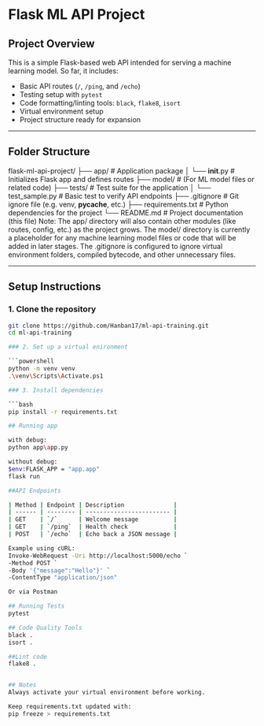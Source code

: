 # Flask ML API Project

## Project Overview

This is a simple Flask-based web API intended for serving a machine learning model. So far, it includes:

- Basic API routes (`/`, `/ping`, and `/echo`)
- Testing setup with `pytest`
- Code formatting/linting tools: `black`, `flake8`, `isort`
- Virtual environment setup
- Project structure ready for expansion

---

## Folder Structure


flask-ml-api-project/
├── app/                     # Application package
│   └── __init__.py          # Initializes Flask app and defines routes
├── model/                   # (For ML model files or related code)
├── tests/                   # Test suite for the application
│   └── test_sample.py       # Basic test to verify API endpoints
├── .gitignore               # Git ignore file (e.g. venv, __pycache__, etc.)
├── requirements.txt         # Python dependencies for the project
└── README.md                # Project documentation (this file)
Note: The app/ directory will also contain other modules (like routes, config, etc.) as the project grows. The model/ directory is currently a placeholder for any machine learning model files or code that will be added in later stages. The .gitignore is configured to ignore virtual environment folders, compiled bytecode, and other unnecessary files.

---

## Setup Instructions

### 1. Clone the repository

```bash
git clone https://github.com/Hanban17/ml-api-training.git
cd ml-api-training

### 2. Set up a virtual enironment

```powershell
python -m venv venv
.\venv\Scripts\Activate.ps1

### 3. Install dependencies

```bash
pip install -r requirements.txt

## Running app

with debug:
python app\app.py

without debug:
$env:FLASK_APP = "app.app"
flask run

##API Endpoints

| Method | Endpoint | Description              |
| ------ | -------- | ------------------------ |
| GET    | `/`      | Welcome message          |
| GET    | `/ping`  | Health check             |
| POST   | `/echo`  | Echo back a JSON message |

Example using cURL:
Invoke-WebRequest -Uri http://localhost:5000/echo `
-Method POST `
-Body '{"message":"Hello"}' `
-ContentType "application/json"

Or via Postman

## Running Tests
pytest

## Code Quality Tools
black .
isort .

##Lint code
flake8 .


## Notes
Always activate your virtual environment before working.

Keep requirements.txt updated with:
pip freeze > requirements.txt
